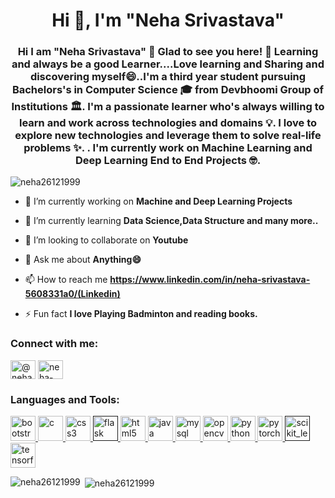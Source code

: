 <h1 align="center">Hi 👋, I'm "Neha Srivastava"</h1>
<h3 align="center">Hi I am "Neha Srivastava" 👋 Glad to see you here! 🤩 Learning and always be a good Learner....Love learning and Sharing and discovering myself😄..I'm a third year student pursuing Bachelors's in Computer Science 🎓 from Devbhoomi Group of Institutions 🏛. I'm a passionate learner who's always willing to learn and work across technologies and domains 💡. I love to explore new technologies and leverage them to solve real-life problems ✨. . I'm currently work on Machine Learning and Deep Learning End to End Projects 🤓.</h3>

<p align="left"> <img src="https://komarev.com/ghpvc/?username=neha26121999" alt="neha26121999" /> </p>

- 🔭 I’m currently working on **Machine and Deep Learning Projects**

- 🌱 I’m currently learning **Data Science,Data Structure and many more..**

- 👯 I’m looking to collaborate on **Youtube**

- 💬 Ask me about **Anything😄**

- 📫 How to reach me **https://www.linkedin.com/in/neha-srivastava-5608331a0/(Linkedin)**

- ⚡ Fun fact **I love Playing Badminton and reading books.**

<p align="left">
<h3 align="left">Connect with me:</h3>
<a href="https://twitter.com/@nehakum52303968" target="blank"><img align="center" src="https://cdn.jsdelivr.net/npm/simple-icons@3.0.1/icons/twitter.svg" alt="@nehakum52303968" height="30" width="40" /></a>
<a href="https://linkedin.com/in/neha-srivastava-5608331a0" target="blank"><img align="center" src="https://cdn.jsdelivr.net/npm/simple-icons@3.0.1/icons/linkedin.svg" alt="neha-srivastava-5608331a0" height="30" width="40" /></a>
</p>

<h3 align="left">Languages and Tools:</h3>
<p align="left"> <a href="https://getbootstrap.com" target="_blank"> <img src="https://devicons.github.io/devicon/devicon.git/icons/bootstrap/bootstrap-plain.svg" alt="bootstrap" width="40" height="40"/> </a> <a href="https://www.cprogramming.com/" target="_blank"> <img src="https://devicons.github.io/devicon/devicon.git/icons/c/c-original.svg" alt="c" width="40" height="40"/> </a> <a href="https://www.w3schools.com/css/" target="_blank"> <img src="https://devicons.github.io/devicon/devicon.git/icons/css3/css3-original-wordmark.svg" alt="css3" width="40" height="40"/> </a> <a href="" target="_blank"> <img src="https://www.vectorlogo.zone/logos/pocoo_flask/pocoo_flask-icon.svg" alt="flask" width="40" height="40"/> </a> <a href="https://www.w3.org/html/" target="_blank"> <img src="https://devicons.github.io/devicon/devicon.git/icons/html5/html5-original-wordmark.svg" alt="html5" width="40" height="40"/> </a> <a href="https://www.java.com" target="_blank"> <img src="https://devicons.github.io/devicon/devicon.git/icons/java/java-original-wordmark.svg" alt="java" width="40" height="40"/> </a> <a href="https://www.mysql.com/" target="_blank"> <img src="https://devicons.github.io/devicon/devicon.git/icons/mysql/mysql-original-wordmark.svg" alt="mysql" width="40" height="40"/> </a> <a href="https://opencv.org/" target="_blank"> <img src="https://www.vectorlogo.zone/logos/opencv/opencv-icon.svg" alt="opencv" width="40" height="40"/> </a> <a href="https://www.python.org" target="_blank"> <img src="https://devicons.github.io/devicon/devicon.git/icons/python/python-original.svg" alt="python" width="40" height="40"/> </a> <a href="https://pytorch.org/" target="_blank"> <img src="https://www.vectorlogo.zone/logos/pytorch/pytorch-icon.svg" alt="pytorch" width="40" height="40"/> </a> <a href="" target="_blank"> <img src="https://upload.wikimedia.org/wikipedia/commons/0/05/Scikit_learn_logo_small.svg" alt="scikit_learn" width="40" height="40"/> </a> <a href="https://www.tensorflow.org" target="_blank"> <img src="https://www.vectorlogo.zone/logos/tensorflow/tensorflow-icon.svg" alt="tensorflow" width="40" height="40"/> </a> </p>

<p><img align="left" src="https://github-readme-stats.vercel.app/api/top-langs/?username=neha26121999&layout=compact" alt="neha26121999" /></p>

<p>&nbsp;<img align="center" src="https://github-readme-stats.vercel.app/api?username=neha26121999&show_icons=true" alt="neha26121999" /></p>
